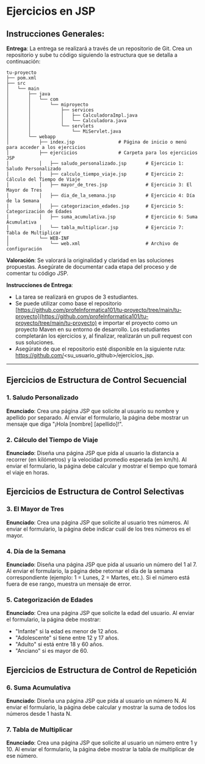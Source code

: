 # Ejercicios en JSP

## Instrucciones Generales:

**Entrega**: La entrega se realizará a través de un repositorio de Git. Crea un repositorio y sube tu código siguiendo la estructura que se detalla a continuación:

```
tu-proyecto
├── pom.xml
├── src
│   └── main
│       ├── java
│       │   └── com
│       │       └── miproyecto
│       │           ├── services
│       │           │   ├── CalculadoraImpl.java
│       │           │   └── Calculadora.java
│       │           └── servlets
│       │               └── MiServlet.java
│       └── webapp
│           ├── index.jsp                # Página de inicio o menú para acceder a los ejercicios
│           ├── ejercicios               # Carpeta para los ejercicios JSP
│           │   ├── saludo_personalizado.jsp       # Ejercicio 1: Saludo Personalizado
│           │   ├── calculo_tiempo_viaje.jsp       # Ejercicio 2: Cálculo del Tiempo de Viaje
│           │   ├── mayor_de_tres.jsp              # Ejercicio 3: El Mayor de Tres
│           │   ├── dia_de_la_semana.jsp           # Ejercicio 4: Día de la Semana
│           │   ├── categorizacion_edades.jsp      # Ejercicio 5: Categorización de Edades
│           │   ├── suma_acumulativa.jsp           # Ejercicio 6: Suma Acumulativa
│           │   └── tabla_multiplicar.jsp          # Ejercicio 7: Tabla de Multiplicar
│           └── WEB-INF
│               └── web.xml                        # Archivo de configuración

```

**Valoración**: Se valorará la originalidad y claridad en las soluciones propuestas. Asegúrate de documentar cada etapa del proceso y de comentar tu código JSP.

**Instrucciones de Entrega**: 
- La tarea se realizará en grupos de 3 estudiantes. 
- Se puede utilizar como base el repositorio [https://github.com/profeInformatica101/tu-proyecto/tree/main/tu-proyecto](https://github.com/profeInformatica101/tu-proyecto/tree/main/tu-proyecto) e importar el proyecto como un proyecto Maven en su entorno de desarrollo. Los estudiantes completarán los ejercicios y, al finalizar, realizarán un pull request con sus soluciones.
- Asegúrate de que el repositorio esté disponible en la siguiente ruta: https://github.com/<su_usuario_github>/ejercicios_jsp.

---

## Ejercicios de Estructura de Control Secuencial

### 1. Saludo Personalizado
**Enunciado**: Crea una página JSP que solicite al usuario su nombre y apellido por separado. Al enviar el formulario, la página debe mostrar un mensaje que diga "¡Hola [nombre] [apellido]!".  

### 2. Cálculo del Tiempo de Viaje
**Enunciado**: Diseña una página JSP que pida al usuario la distancia a recorrer (en kilómetros) y la velocidad promedio esperada (en km/h). Al enviar el formulario, la página debe calcular y mostrar el tiempo que tomará el viaje en horas.  

## Ejercicios de Estructura de Control Selectivas

### 3. El Mayor de Tres
**Enunciado**: Crea una página JSP que solicite al usuario tres números. Al enviar el formulario, la página debe indicar cuál de los tres números es el mayor.  

### 4. Día de la Semana
**Enunciado**: Diseña una página JSP que pida al usuario un número del 1 al 7. Al enviar el formulario, la página debe retornar el día de la semana correspondiente (ejemplo: 1 = Lunes, 2 = Martes, etc.). Si el número está fuera de ese rango, muestra un mensaje de error.  

### 5. Categorización de Edades
**Enunciado**: Crea una página JSP que solicite la edad del usuario. Al enviar el formulario, la página debe mostrar:  
   - "Infante" si la edad es menor de 12 años.  
   - "Adolescente" si tiene entre 12 y 17 años.  
   - "Adulto" si está entre 18 y 60 años.  
   - "Anciano" si es mayor de 60.  

## Ejercicios de Estructura de Control de Repetición

### 6. Suma Acumulativa
**Enunciado**: Diseña una página JSP que pida al usuario un número N. Al enviar el formulario, la página debe calcular y mostrar la suma de todos los números desde 1 hasta N.  

### 7. Tabla de Multiplicar
**Enunciado**: Crea una página JSP que solicite al usuario un número entre 1 y 10. Al enviar el formulario, la página debe mostrar la tabla de multiplicar de ese número.  

